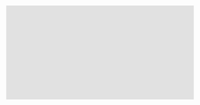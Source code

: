 
 <!DOCTYPE html>
<html>
<head>
    <title>Gioco di Corsa</title>
    <style>
        canvas { background: #e1e1e1; display: block; margin: 0 auto; }
    </style>
</head>
<body>
    <canvas id="gameCanvas" width="800" height="400"></canvas>
    <script>
        const canvas = document.getElementById('gameCanvas');
        const ctx = canvas.getContext('2d');

        let player = { x: 50, y: 350, width: 50, height: 50, dy: 0 };
        let gravity = 1;
        let jumpPower = -15;
        let isJumping = false;
        let obstacles = [];
        let gameSpeed = 3;

        document.addEventListener('keydown', (e) => {
            if (e.code === 'Space' && !isJumping) {
                player.dy = jumpPower;
                isJumping = true;
            }
        });

        function update() {
            player.dy += gravity;
            player.y += player.dy;
            if (player.y > 350) {
                player.y = 350;
                player.dy = 0;
                isJumping = false;
            }

            if (Math.random() < 0.02) {
                obstacles.push({ x: 800, y: 350, width: 50, height: 50 });
            }

            for (let i = 0; i < obstacles.length; i++) {
                obstacles[i].x -= gameSpeed;

                if (obstacles[i].x + obstacles[i].width < 0) {
                    obstacles.splice(i, 1);
                }

                if (player.x < obstacles[i].x + obstacles[i].width &&
                    player.x + player.width > obstacles[i].x &&
                    player.y < obstacles[i].y + obstacles[i].height &&
                    player.height + player.y > obstacles[i].y) {
                    alert('Game Over');
                    document.location.reload();
                }
            }
        }

        function draw() {
            ctx.clearRect(0, 0, canvas.width, canvas.height);
            ctx.fillStyle = 'red';
            ctx.fillRect(player.x, player.y, player.width, player.height);

            ctx.fillStyle = 'black';
            for (let i = 0; i < obstacles.length; i++) {
                ctx.fillRect(obstacles[i].x, obstacles[i].y, obstacles[i].width, obstacles[i].height);
            }
        }

        function gameLoop() {
            update();
            draw();
            requestAnimationFrame(gameLoop);
        }

        gameLoop();
    </script>
</body>
</html>
